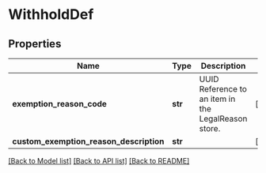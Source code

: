 # WithholdDef

## Properties
Name | Type | Description | Notes
------------ | ------------- | ------------- | -------------
**exemption_reason_code** | **str** | UUID Reference to an item in the LegalReason store. | [optional] 
**custom_exemption_reason_description** | **str** |  | [optional] 

[[Back to Model list]](../README.md#documentation-for-models) [[Back to API list]](../README.md#documentation-for-api-endpoints) [[Back to README]](../README.md)


